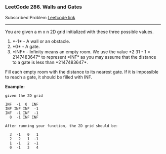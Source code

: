### LeetCode 286. Walls and Gates
Subscribed Problem
[Leetcode link](https://leetcode.com/problems/walls-and-gates/)

---

You are given a m x n 2D grid initialized with these three possible values.
<ol>
<li>*-1* - A wall or an obstacle.</li>
<li>*0* - A gate.</li>
<li>*INF* - Infinity means an empty room. We use the value *2 31 - 1 = 2147483647* to represent *INF* as you may assume that the distance to a gate is less than *2147483647*.</li>
</ol>
Fill each empty room with the distance to its nearest gate. If it is impossible to reach a gate, it should be filled with INF.


**Example:**

```
given the 2D grid

INF  -1  0  INF
INF INF INF  -1
INF  -1 INF  -1
  0  -1 INF INF

After running your function, the 2D grid should be:

  3  -1   0   1
  2   2   1  -1
  1  -1   2  -1
  0  -1   3   4
```
